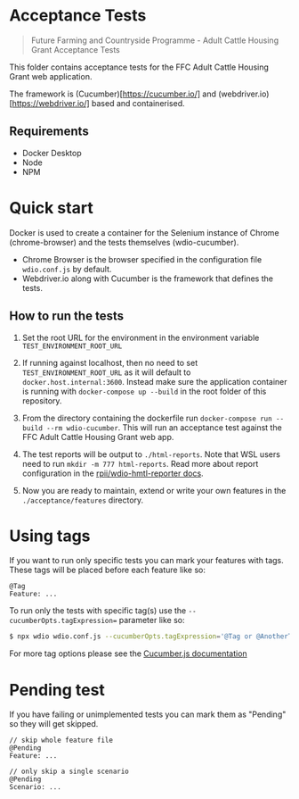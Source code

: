 # Acceptance Tests

> Future Farming and Countryside Programme - Adult Cattle Housing Grant Acceptance Tests

This folder contains acceptance tests for the FFC Adult Cattle Housing Grant web application.

The framework is (Cucumber)[https://cucumber.io/] and (webdriver.io)[https://webdriver.io/] based and containerised.

## Requirements

- Docker Desktop
- Node
- NPM

# Quick start

Docker is used to create a container for the Selenium instance of Chrome (chrome-browser) and the tests themselves (wdio-cucumber).
* Chrome Browser is the browser specified in the configuration file `wdio.conf.js` by default.
* Webdriver.io along with Cucumber is the framework that defines the tests.

## How to run the tests

1. Set the root URL for the environment in the environment variable `TEST_ENVIRONMENT_ROOT_URL`

2. If running against localhost, then no need to set `TEST_ENVIRONMENT_ROOT_URL` as it will default to `docker.host.internal:3600`.  Instead make sure the application container is running with `docker-compose up --build` in the root folder of this repository.

3. From the directory containing the dockerfile run `docker-compose run --build --rm wdio-cucumber`. This will run an acceptance test against the FFC Adult Cattle Housing Grant web app.

4. The test reports will be output to `./html-reports`. Note that WSL users need to run `mkdir -m 777 html-reports`. Read more about report configuration in the [rpii/wdio-hmtl-reporter docs](https://github.com/rpii/wdio-html-reporter).

5. Now you are ready to maintain, extend or write your own features in the `./acceptance/features` directory.

# Using tags

If you want to run only specific tests you can mark your features with tags. These tags will be placed before each feature like so:

```gherkin
@Tag
Feature: ...
```

To run only the tests with specific tag(s) use the `--cucumberOpts.tagExpression=` parameter like so:

```sh
$ npx wdio wdio.conf.js --cucumberOpts.tagExpression='@Tag or @AnotherTag'
```

For more tag options please see the [Cucumber.js documentation](https://docs.cucumber.io/tag-expressions/)

# Pending test

If you have failing or unimplemented tests you can mark them as "Pending" so they will get skipped.

```gherkin
// skip whole feature file
@Pending
Feature: ...

// only skip a single scenario
@Pending
Scenario: ...
```
